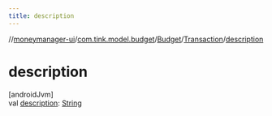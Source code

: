 ```yaml
---
title: description
---
```

//[moneymanager-ui](../../../../index.html)/[com.tink.model.budget](../../index.html)/[Budget](../index.html)/[Transaction](index.html)/[description](description.html)



# description



[androidJvm]\
val [description](description.html): [String](https://kotlinlang.org/api/latest/jvm/stdlib/kotlin/-string/index.html)




